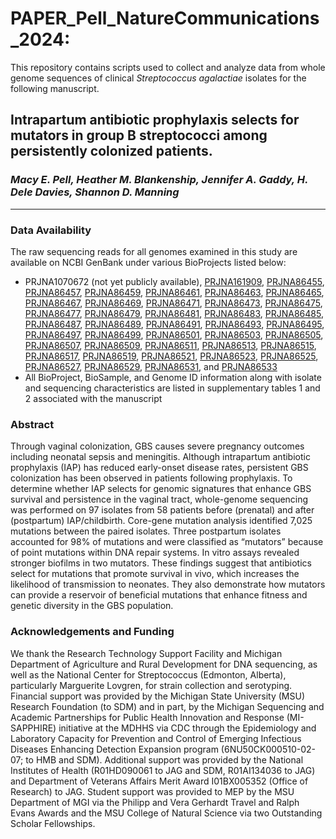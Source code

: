 # PAPER_Pell_NatureCommunications_2024:
This repository contains scripts used to collect and analyze data from whole genome sequences of clinical _Streptococcus agalactiae_ isolates for the following manuscript. 

## Intrapartum antibiotic prophylaxis selects for mutators in group B streptococci among persistently colonized patients.
### *Macy E. Pell, Heather M. Blankenship, Jennifer A. Gaddy, H. Dele Davies, Shannon D. Manning*
***

### Data Availability
The raw sequencing reads for all genomes examined in this study are available on NCBI GenBank under various BioProjects listed below:
* PRJNA1070672 (not yet publicly available), [PRJNA161909](https://www.ncbi.nlm.nih.gov/sra/?term=PRJNA161909), [PRJNA86455](https://www.ncbi.nlm.nih.gov/sra/?term=PRJNA86455), [PRJNA86457](https://www.ncbi.nlm.nih.gov/sra/?term=PRJNA86457), [PRJNA86459](https://www.ncbi.nlm.nih.gov/sra/?term=PRJNA86459), [PRJNA86461](https://www.ncbi.nlm.nih.gov/sra/?term=PRJNA86461), [PRJNA86463](https://www.ncbi.nlm.nih.gov/sra/?term=PRJNA86463), [PRJNA86465](https://www.ncbi.nlm.nih.gov/sra/?term=PRJNA86465), [PRJNA86467](https://www.ncbi.nlm.nih.gov/sra/?term=PRJNA86467), [PRJNA86469](https://www.ncbi.nlm.nih.gov/sra/?term=PRJNA86469), [PRJNA86471](https://www.ncbi.nlm.nih.gov/sra/?term=PRJNA86471), [PRJNA86473](https://www.ncbi.nlm.nih.gov/sra/?term=PRJNA86473), [PRJNA86475](https://www.ncbi.nlm.nih.gov/sra/?term=PRJNA86475), [PRJNA86477](https://www.ncbi.nlm.nih.gov/sra/?term=PRJNA86477), [PRJNA86479](https://www.ncbi.nlm.nih.gov/sra/?term=PRJNA86479), [PRJNA86481](https://www.ncbi.nlm.nih.gov/sra/?term=PRJNA86481), [PRJNA86483](https://www.ncbi.nlm.nih.gov/sra/?term=PRJNA86483), [PRJNA86485](https://www.ncbi.nlm.nih.gov/sra/?term=PRJNA86485), [PRJNA86487](https://www.ncbi.nlm.nih.gov/sra/?term=PRJNA86487), [PRJNA86489](https://www.ncbi.nlm.nih.gov/sra/?term=PRJNA86489), [PRJNA86491](https://www.ncbi.nlm.nih.gov/sra/?term=PRJNA86491), [PRJNA86493](https://www.ncbi.nlm.nih.gov/sra/?term=PRJNA86493), [PRJNA86495](https://www.ncbi.nlm.nih.gov/sra/?term=PRJNA86495), [PRJNA86497](https://www.ncbi.nlm.nih.gov/sra/?term=PRJNA86497), [PRJNA86499](https://www.ncbi.nlm.nih.gov/sra/?term=PRJNA86499), [PRJNA86501](https://www.ncbi.nlm.nih.gov/sra/?term=PRJNA86501), [PRJNA86503](https://www.ncbi.nlm.nih.gov/sra/?term=PRJNA86503), [PRJNA86505](https://www.ncbi.nlm.nih.gov/sra/?term=PRJNA86505), [PRJNA86507](https://www.ncbi.nlm.nih.gov/sra/?term=PRJNA86507), [PRJNA86509](https://www.ncbi.nlm.nih.gov/sra/?term=PRJNA86509), [PRJNA86511](https://www.ncbi.nlm.nih.gov/sra/?term=PRJNA86511), [PRJNA86513](https://www.ncbi.nlm.nih.gov/sra/?term=PRJNA86513), [PRJNA86515](https://www.ncbi.nlm.nih.gov/sra/?term=PRJNA86515), [PRJNA86517](https://www.ncbi.nlm.nih.gov/sra/?term=PRJNA86517), [PRJNA86519](https://www.ncbi.nlm.nih.gov/sra/?term=PRJNA86519), [PRJNA86521](https://www.ncbi.nlm.nih.gov/sra/?term=PRJNA86521), [PRJNA86523](https://www.ncbi.nlm.nih.gov/sra/?term=PRJNA86523), [PRJNA86525](https://www.ncbi.nlm.nih.gov/sra/?term=PRJNA86525), [PRJNA86527](https://www.ncbi.nlm.nih.gov/sra/?term=PRJNA86527), [PRJNA86529](https://www.ncbi.nlm.nih.gov/sra/?term=PRJNA86529), [PRJNA86531](https://www.ncbi.nlm.nih.gov/sra/?term=PRJNA86531), and [PRJNA86533](https://www.ncbi.nlm.nih.gov/sra/?term=PRJNA86533)
* All BioProject, BioSample, and Genome ID information along with isolate and sequencing characteristics are listed in supplementary tables 1 and 2 associated with the manuscript


### Abstract
Through vaginal colonization, GBS causes severe pregnancy outcomes including neonatal sepsis and meningitis. Although intrapartum antibiotic prophylaxis (IAP) has reduced early-onset disease rates, persistent GBS colonization has been observed in patients following prophylaxis. To determine whether IAP selects for genomic signatures that enhance GBS survival and persistence in the vaginal tract, whole-genome sequencing was performed on 97 isolates from 58 patients before (prenatal) and after (postpartum) IAP/childbirth. Core-gene mutation analysis identified 7,025 mutations between the paired isolates. Three postpartum isolates accounted for 98% of mutations and were classified as “mutators” because of point mutations within DNA repair systems. In vitro assays revealed stronger biofilms in two mutators. These findings suggest that antibiotics select for mutations that promote survival in vivo, which increases the likelihood of transmission to neonates. They also demonstrate how mutators can provide a reservoir of beneficial mutations that enhance fitness and genetic diversity in the GBS population.


### Acknowledgements and Funding
We thank the Research Technology Support Facility and Michigan Department of Agriculture and Rural Development for DNA sequencing, as well as the National Center for Streptococcus (Edmonton, Alberta), particularly Marguerite Lovgren, for strain collection and serotyping. Financial support was provided by the Michigan State University (MSU) Research Foundation (to SDM) and in part, by the Michigan Sequencing and Academic Partnerships for Public Health Innovation and Response (MI-SAPPHIRE) initiative at the MDHHS via CDC through the Epidemiology and Laboratory Capacity for Prevention and Control of Emerging Infectious Diseases Enhancing Detection Expansion program (6NU50CK000510-02-07; to HMB and SDM). Additional support was provided by the National Institutes of Health (R01HD090061 to JAG and SDM, R01AI134036 to JAG) and Department of Veterans Affairs Merit Award I01BX005352 (Office of Research) to JAG. Student support was provided to MEP by the MSU Department of MGI via the Philipp and Vera Gerhardt Travel and Ralph Evans Awards and the MSU College of Natural Science via two Outstanding Scholar Fellowships.


